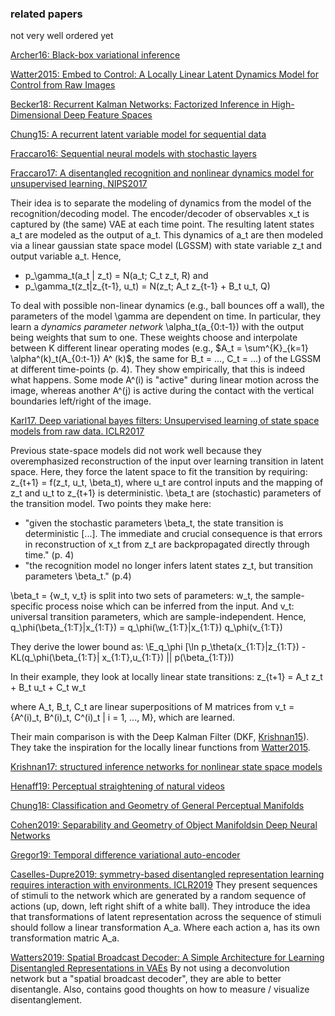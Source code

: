 ### related papers

not very well ordered yet

[Archer16: Black-box variational inference](https://arxiv.org/abs/1511.07367)

[Watter2015: Embed to Control: A Locally Linear Latent Dynamics Model for Control from Raw Images ](http://papers.nips.cc/paper/5964-embed-to-control-a-locally-linear-latent-dynamics-model-for-control-from-raw-images.pdf)

[Becker18: Recurrent Kalman Networks: Factorized Inference in High-Dimensional Deep Feature Spaces](https://openreview.net/forum?id=rkx1m2C5YQ)

[Chung15: A recurrent latent variable model for sequential data](http://papers.nips.cc/paper/5653-a-recurrent-latent-variable-model-for-sequential-data.pdf)

[Fraccaro16: Sequential neural models with stochastic layers](http://papers.nips.cc/paper/6039-sequential-neural-models-with-stochastic-layers.pdf)

[Fraccaro17: A disentangled recognition and nonlinear dynamics model for unsupervised learning. NIPS2017](http://papers.nips.cc/paper/6039-sequential-neural-models-with-stochastic-layers.pdf)


Their idea is to separate the modeling of dynamics from the model of the recognition/decoding model. The encoder/decoder of observables x_t is captured by (the same) VAE at each time point. The resulting latent states a_t are modeled as the output of a_t. This dynamics of a_t are then modeled via a linear gaussian state space model (LGSSM) with state variable z_t and output variable a_t. Hence,
- p_\gamma_t(a_t | z_t) = N(a_t; C_t z_t, R)
and
- p_\gamma_t(z_t|z_{t-1}, u_t) = N(z_t; A_t z_{t-1} + B_t u_t, Q)

To deal with possible non-linear dynamics (e.g., ball bounces off a wall), the parameters of the model \gamma are dependent on time. In particular, they learn a *dynamics parameter network* \alpha_t(a_{0:t-1}) with the output being weights that sum to one. These weights choose and interpolate between K different linear operating modes (e.g., $A_t = \sum^{K}_{k=1} \alpha^(k)_t(A_{0:t-1}) A^ (k)$, the same for B_t = ..., C_t = ...) of the LGSSM at different time-points (p. 4). They show empirically, that this is indeed what happens. Some mode A^(i) is "active" during linear motion across the image, whereas another A^(j) is active during the contact with the vertical boundaries left/right of the image.

[Karl17. Deep variational bayes filters: Unsupervised learning of state space models from raw data. ICLR2017](https://arxiv.org/pdf/1605.06432.pdf)
  
  Previous state-space models did not work well because they overemphasized reconstruction of the input over learning transition in latent space. Here, they force the latent space to fit the transition by requiring:
z_{t+1} = f(z_t, u_t, \beta_t),
where u_t are control inputs and the mapping of z_t and u_t to z_{t+1} is deterministic. \beta_t are (stochastic) parameters of the transition model. Two points they make here:
- "given the stochastic parameters \beta_t, the state transition is deterministic [...]. The immediate and crucial consequence is that errors in reconstruction of x_t from z_t are backpropagated directly through time." (p. 4)
- "the recognition model no longer infers latent states z_t, but transition parameters \beta_t." (p.4)

\beta_t = {w_t, v_t} is split into two sets of parameters: w_t, the sample-specific process noise which can be inferred from the input. And v_t: universal transition parameters, which are sample-independent.  Hence,
q_\phi(\beta_{1:T}|x_{1:T}) = q_\phi(\w_{1:T}|x_{1:T}) q_\phi(v_{1:T}) 

They derive the lower bound as:
\E_q_\phi [\ln p_\theta(x_{1:T}|z_{1:T}) - KL(q_\phi(\beta_{1:T}| x_{1:T},u_{1:T}) || p(\beta_{1:T}))

In their example, they look at locally linear state transitions:
z_{t+1} = A_t z_t + B_t u_t + C_t w_t

where A_t, B_t, C_t are linear superpositions of M matrices from
v_t = {A^(i)_t, B^(i)_t, C^(i)_t | i = 1, ..., M}, which are learned.

Their main comparison is with the Deep Kalman Filter (DKF, [Krishnan15](https://arxiv.org/pdf/1511.05121.pdf)). They take the inspiration for the locally linear functions from [Watter2015](http://papers.nips.cc/paper/5964-embed-to-control-a-locally-linear-latent-dynamics-model-for-control-from-raw-images).


[Krishnan17: structured inference networks for nonlinear state space models](https://www.aaai.org/ocs/index.php/AAAI/AAAI17/paper/view/14215/14380)

[Henaff19: Perceptual straightening of natural videos](http://www.nature.com/articles/s41593-019-0377-4)

[Chung18: Classification and Geometry of General Perceptual Manifolds](https://journals.aps.org/prx/abstract/10.1103/PhysRevX.8.031003)

[Cohen2019: Separability and Geometry of Object Manifoldsin Deep Neural Networks](https://www.biorxiv.org/content/biorxiv/early/2019/05/23/644658.full.pdf)

[Gregor19: Temporal difference variational auto-encoder](https://openreview.net/pdf?id=S1x4ghC9tQ)

[Caselles-Dupre2019: symmetry-based disentangled representation learning  requires interaction  with environments. ICLR2019](http://spirl.info/2019/camera-ready/spirl_camera-ready_17.pdf)
They present sequences of stimuli to the network which are generated by a random sequence of actions (up, down, left right shift of a white ball). They introduce the idea that transformations of latent representation across the sequence of stimuli should follow a linear transformation A_a. Where each action a, has its own transformation matric A_a.

[Watters2019: Spatial Broadcast Decoder:  A Simple Architecture for Learning Disentangled Representations in VAEs](https://arxiv.org/pdf/1901.07017.pdf)
By not using a deconvolution network but a "spatial broadcast decoder", they are able to better disentangle. Also, contains good thoughts on how to measure / visualize disentanglement.
